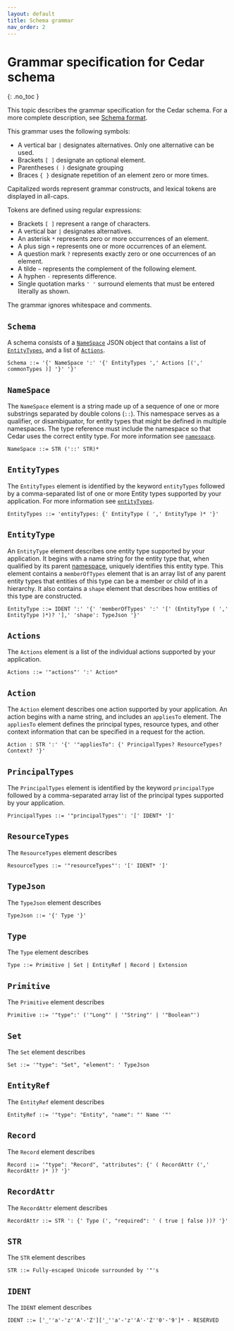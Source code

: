 ```yaml
---
layout: default
title: Schema grammar
nav_order: 2
---
```

<!-- markdownlint-disable-file MD040 -->

# Grammar specification for Cedar schema<a name="schema-grammar"></a>
{: .no_toc }

This topic describes the grammar specification for the Cedar schema. For a more complete description, see [Schema format](../schema/schema.html).

This grammar uses the following symbols:

+ A vertical bar `|` designates alternatives. Only one alternative can be used.
+ Brackets `[ ]` designate an optional element.
+ Parentheses `( )` designate grouping
+ Braces `{ }` designate repetition of an element zero or more times.

Capitalized words represent grammar constructs, and lexical tokens are displayed in all-caps.

Tokens are defined using regular expressions:

+ Brackets `[ ]` represent a range of characters.
+ A vertical bar `|` designates alternatives.
+ An asterisk `*` represents zero or more occurrences of an element.
+ A plus sign `+` represents one or more occurrences of an element.
+ A question mark `?` represents exactly zero or one occurrences of an element.
+ A tilde `~` represents the complement of the following element.
+ A hyphen `-` represents difference.
+ Single quotation marks `' '` surround elements that must be entered literally as shown.

The grammar ignores whitespace and comments.

## `Schema`<a name="grammar-schema"></a>

A schema consists of a [`NameSpace`](#grammar-schema-NameSpace) JSON object that contains a list of [`EntityTypes`](#grammar-schema-EntityTypes), and a list of [`Actions`](#grammar-schema-Actions).

```
Schema ::= '{' NameSpace ':' '{' EntityTypes ',' Actions [(',' commonTypes )] '}' '}'
```

## `NameSpace`<a name="grammar-schema-NameSpace"></a>

The `NameSpace` element is a string made up of a sequence of one or more substrings separated by double colons (`::`). This namespace serves as a qualifier, or disambiguator, for entity types that might be defined in multiple namespaces. The type reference must include the namespace so that Cedar uses the correct entity type. For more information see [`namespace`](../schema/schema.html#schema-namepace).

```
NameSpace ::= STR ('::' STR)*
```

## `EntityTypes`<a name="grammar-schema-EntityTypes"></a>

The `EntityTypes` element is identified by the keyword `entityTypes` followed by a comma-separated list of one or more Entity types supported by your application. For more information see [`entityTypes`](../schema/schema.html#schema-entityTypes).

```
EntityTypes ::= 'entityTypes: {' EntityType ( ',' EntityType )* '}'
```

## `EntityType`<a name="grammar-schema-EntityType"></a>

An `EntityType` element describes one entity type supported by your application. It begins with a name string for the entity type that, when qualified by its parent [namespace](#grammar-schema-NameSpace), uniquely identifies this entity type. This element contains a `memberOfTypes` element that is an array list of any parent entity types that entities of this type can be a member or child of in a hierarchy. It also contains a `shape` element that describes how entities of this type are constructed.

```
EntityType ::= IDENT ':' '{' 'memberOfTypes' ':' '[' (EntityType ( ',' EntityType )*)? '],' 'shape': TypeJson '}'
```

## `Actions`<a name="grammar-schema-Actions"></a>

The `Actions` element is a list of the individual actions supported by your application.

```
Actions ::= '"actions"' ':' Action*
```

## `Action`<a name="grammar-schema-Action"></a>

The `Action` element describes one action supported by your application. An action begins with a name string, and includes an `appliesTo` element. The `appliesTo` element defines the principal types, resource types, and other context information that can be specified in a request for the action.

```
Action : STR ':' '{' '"appliesTo": {' PrincipalTypes? ResourceTypes? Context? '}'
```

## `PrincipalTypes`<a name="grammar-schema-PrincipalTypes"></a>

The `PrincipalTypes` element is identified by the keyword `principalType` followed by a comma-separated array list of the principal types supported by your application.

```
PrincipalTypes ::= '"principalTypes"': '[' IDENT* ']'
```

## `ResourceTypes`<a name="grammar-schema-ResourceTypes"></a>

The `ResourceTypes` element describes

```
ResourceTypes ::= '"resourceTypes"': '[' IDENT* ']'
```

## `TypeJson`<a name="grammar-schema-TypeJson"></a>

The `TypeJson` element describes

```
TypeJson ::= '{' Type '}'
```

## `Type`<a name="grammar-schema-Type"></a>

The `Type` element describes

```
Type ::= Primitive | Set | EntityRef | Record | Extension
```

## `Primitive`<a name="grammar-schema-Primitive"></a>

The `Primitive` element describes

```
Primitive ::= '"type":' ('"Long"' | '"String"' | '"Boolean"')
```

## `Set`<a name="grammar-schema-Set"></a>

The `Set` element describes

```
Set ::= '"type": "Set", "element": ' TypeJson
```

## `EntityRef`<a name="grammar-schema-EntityRef"></a>

The `EntityRef` element describes

```
EntityRef ::= '"type": "Entity", "name": "' Name '"'
```

## `Record`<a name="grammar-schema-Record"></a>

The `Record` element describes

```
Record ::= '"type": "Record", "attributes": {' ( RecordAttr (',' RecordAttr )* )? '}'
```

## `RecordAttr`<a name="grammar-schema-RecordAttr"></a>

The `RecordAttr` element describes

```
RecordAttr ::= STR ': {' Type (', "required": ' ( true | false ))? '}'
```

## `STR`<a name="grammar-schema-STR"></a>

The `STR` element describes

```
STR ::= Fully-escaped Unicode surrounded by '"'s
```

## `IDENT`<a name="grammar-IDENT"></a>

The `IDENT` element describes

```
IDENT ::= ['_''a'-'z''A'-'Z']['_''a'-'z''A'-'Z''0'-'9']* - RESERVED
```
